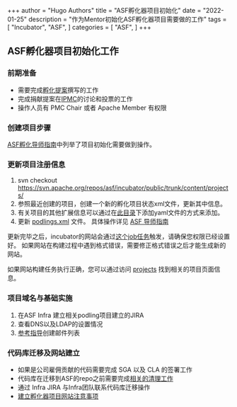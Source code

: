 +++
author = "Hugo Authors"
title = "ASF孵化器项目初始化"
date = "2022-01-25"
description = "作为Mentor初始化ASF孵化器项目需要做的工作"
tags = [
    "Incubator",
    "ASF", 
]
categories = [
    "ASF",
]
+++

## ASF孵化器项目初始化工作

### 前期准备

* 需要完成[孵化提案](https://incubator.apache.org/guides/proposal.html)撰写的工作
* 完成捐献提案在[IPMC](https://lists.apache.org/list.html?general@incubator.apache.org)的讨论和投票的工作
* 操作人员有 PMC Chair 或者 Apache Member 有权限

### 创建项目步骤

 [ASF孵化导师指南](https://incubator.apache.org/guides/mentor.html#podling_bootstrap)中列举了项目初始化需要做到操作。

### 更新项目注册信息

1. svn checkout https://svn.apache.org/repos/asf/incubator/public/trunk/content/projects/
2. 参照最近创建的项目，创建一个新的孵化项目状态xml文件，更新其中信息。
3. 有关项目的其他扩展信息可以通过在[此目录](https://svn.apache.org/repos/asf/incubator/public/trunk/content/podlings/)下添加yaml文件的方式来添加。
4. 更新 [podlings.xml](https://svn.apache.org/repos/asf/incubator/public/trunk/content/podlings.xml) 文件。 具体操作详见 [ASF 导师指南](https://incubator.apache.org/guides/mentor.html )

更新完毕之后，incubator的网站会通过[这个job任务](https://ci-builds.apache.org/job/Incubator/job/Incubator-GIT-Site-part-2/)触发，请确保您权限已经设置好。
如果网站在构建过程中遇到格式错误，需要修正格式错误之后才能生成新的网站。

如果网站构建任务执行正确，您可以通过访问 [projects](https://incubator.apache.org/projects/) 找到相关的项目页面信息。

### 项目域名与基础实施

1. 在ASF Infra 建立相关podling项目建立的JIRA
2. 查看DNS以及LDAP的设置情况
3. [参考指导](https://incubator.apache.org/guides/mentor.html#request_email_lists)创建邮件列表

### 代码库迁移及网站建立

* 如果是公司雇佣贡献的代码需要完成 SGA 以及 CLA 的签署工作
* 代码库在迁移到ASF的repo之前需要完成[相关的清理工作](https://incubator.apache.org/guides/transitioning_asf.html)
* 通过 Infra JIRA 与Infra团队联系代码库迁移操作
* [建立孵化器项目网站注意事项](https://incubator.apache.org/guides/sites.html)
